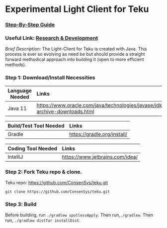 # Experimental Light Client for Teku

### [Step-By-Step Guide](https://hackmd.io/ZFINvY5fRUGrLK-BteZrug?view)

### Useful Link: [Research & Development](https://github.com/jeyakatsa/Altair----Minimal-Light-Client-Prototype/blob/main/Teku-Light-Client-Server-R%26D.md)

*Brief Description:* The Light-Client for Teku is created with Java. This process is ever so evolving as need be but should provide a straight forward methodical approach into building it (open to more efficient methods).

### Step 1: Download/Install Necessities

| Language Needed   | Links                   |
| ------------------|:----------------------- |
| Java 11           | https://www.oracle.com/java/technologies/javase/jdk11-archive-downloads.html |

| Build/Test Tool Needed   | Links                   |
| -------------------------|:----------------------- |
| Gradle             | https://gradle.org/install/ |

| Coding Tool Needed   | Links                   |
| -----------------------|:----------------------- |
| IntelliJ         | https://www.jetbrains.com/idea/ |

### Step 2: Fork Teku repo & clone.

Teku repo: https://github.com/ConsenSys/teku.git

```shell script
git clone https://github.com/ConsenSys/teku.git
```

### Step 3: Build

Before building, run `./gradlew spotlessApply`. Then run,`./gradlew`. Then run, `./gradlew distTar installDist`.
